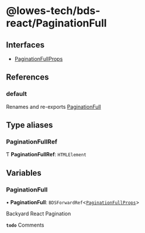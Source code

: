 # @lowes-tech/bds-react/PaginationFull

## Interfaces

- [PaginationFullProps](interfaces/PaginationFullProps.md)

## References

### default

Renames and re-exports [PaginationFull](README.md#paginationfull)

## Type aliases

### PaginationFullRef

Ƭ **PaginationFullRef**: `HTMLElement`

## Variables

### PaginationFull

• **PaginationFull**: `BDSForwardRef`<[`PaginationFullProps`](interfaces/PaginationFullProps.md)\>

Backyard React Pagination

**`todo`** Comments

